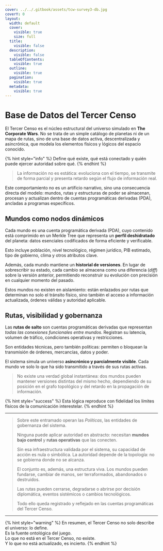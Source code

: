 ```yaml
---
cover: ../../.gitbook/assets/tcw-survey3-db.jpg
coverY: 0
layout:
  width: default
  cover:
    visible: true
    size: full
  title:
    visible: false
  description:
    visible: false
  tableOfContents:
    visible: true
  outline:
    visible: true
  pagination:
    visible: true
  metadata:
    visible: true
---
```


# Base de Datos del Tercer Censo

El Tercer Censo es el núcleo estructural del universo simulado en **The Corporate Wars**. No se trata de un simple catálogo de planetas ni de un mapa de rutas, sino de una base de datos activa, descentralizada y asincrónica, que modela los elementos físicos y lógicos del espacio conocido.

{% hint style="info" %}
Define qué existe, qué está conectado y quién puede ejercer autoridad sobre qué.
{% endhint %}

> La información no es estática: evoluciona con el tiempo, se transmite de forma parcial y presenta retardo según el flujo de información real.

Este comportamiento no es un artificio narrativo, sino una consecuencia directa del modelo: mundos, rutas y estructuras de poder se almacenan, procesan y actualizan dentro de cuentas programáticas derivadas (PDA), ancladas a programas específicos.

## Mundos como nodos dinámicos

Cada mundo es una cuenta programática derivada (PDA), cuyo contenido está comprimido en un Merkle Tree que representa un **perfil deshidratado** del planeta: datos esenciales codificados de forma eficiente y verificable.

Esto incluye población, nivel tecnológico, régimen jurídico, PIB estimado, tipo de gobierno, clima y otros atributos clave.

Además, cada mundo mantiene un **historial de versiones**. En lugar de sobrescribir su estado, cada cambio se almacena como una diferencia (_diff_) sobre la versión anterior, permitiendo reconstruir su evolución con precisión en cualquier momento del pasado.

Estos mundos no existen en aislamiento: están enlazados por rutas que determinan no solo el tránsito físico, sino también el acceso a información actualizada, órdenes válidas y autoridad aplicable.

## Rutas, visibilidad y gobernanza

Las **rutas de salto** son cuentas programáticas derivadas que representan _todas las conexiones funcionales entre mundos_. Registran su latencia, volumen de tráfico, condiciones operativas y restricciones.

Son entidades técnicas, pero también políticas: permiten o bloquean la transmisión de órdenes, mercancías, datos y poder.

El sistema simula un universo **asincrónico y parcialmente visible**. Cada mundo ve solo lo que ha sido transmitido a través de sus rutas activas.

> No existe una verdad global instantánea: dos mundos pueden mantener versiones distintas del mismo hecho, dependiendo de su posición en el grafo topológico y del retardo en la propagación de información.

{% hint style="success" %}
Esta lógica reproduce con fidelidad los límites físicos de la comunicación interestelar.
{% endhint %}

***

> Sobre este entramado operan las _Políticas_, las entidades de gobernanza del sistema.
>
> Ninguna puede aplicar autoridad en abstracto: necesitan **mundos bajo control** y **rutas operativas** que las conecten.
>
> Sin esa infraestructura validada por el sistema, su capacidad de acción es nula o simbólica. La autoridad depende de la topología: no se gobierna donde no se alcanza.
>
> El conjunto es, además, una estructura viva. Los mundos pueden fundarse, cambiar de manos, ser terraformados, abandonados o destruidos.
>
> Las rutas pueden cerrarse, degradarse o abrirse por decisión diplomática, eventos sistémicos o cambios tecnológicos.
>
> Todo ello queda registrado y reflejado en las cuentas programáticas del Tercer Censo.

***

{% hint style="warning" %}
En resumen, el Tercer Censo no solo describe el universo: lo define.\
Es la fuente ontológica del juego.\
Lo que no está en el Tercer Censo, no existe.\
Y lo que no está actualizado, es incierto.
{% endhint %}
